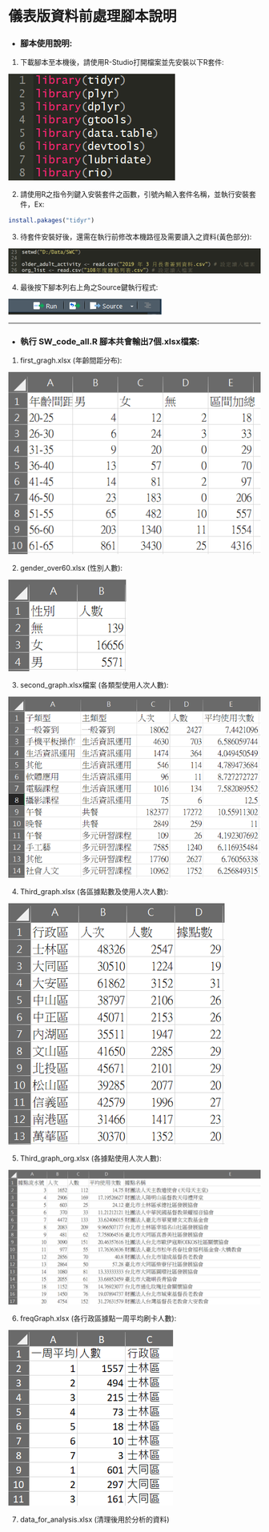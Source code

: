 # 儀表版資料前處理腳本說明

- ### 腳本使用說明:
1. 下載腳本至本機後，請使用R-Studio打開檔案並先安裝以下R套件:
	

![](./img/packages_install.png)
	
2. 請使用R之指令列鍵入安裝套件之函數，引號內輸入套件名稱，並執行安裝套件，Ex:
	
```R
install.pakages("tidyr")
```

3. 待套件安裝好後，還需在執行前修改本機路徑及需要讀入之資料(黃色部分):
	

![](./img/setwd.png)
	
4. 最後按下腳本列右上角之Source鍵執行程式:
	

![](./img/run.png)

------

- ### 執行 SW_code_all.R 腳本共會輸出7個.xlsx檔案:
	
1. first_gragh.xlsx (年齡間距分布):
	

![](./img/fg.png)
	
2. gender_over60.xlsx (性別人數):
	

![](./img/genderover60.png)
	
3. second_graph.xlsx檔案 (各類型使用人次人數): 
	

![](./img/sg.png)
	
4. Third_graph.xlsx (各區據點數及使用人次人數):
	

![](./img/tg.png)
	
5. Third_graph_org.xlsx (各據點使用人次人數):	
	

![](./img/tg2.png)
	
6. freqGraph.xlsx (各行政區據點一周平均刷卡人數): 
	

![](./img/freq.png)

7. data_for_analysis.xlsx (清理後用於分析的資料)
